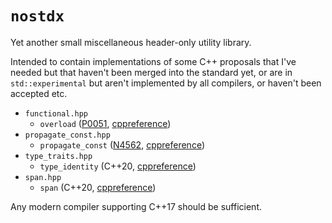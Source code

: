 # `nostdx`

Yet another small miscellaneous header-only utility library.

Intended to contain implementations of some C++ proposals that I've needed but
that haven't been merged into the standard yet, or are in `std::experimental`
but aren't implemented by all compilers, or haven't been accepted etc.

- `functional.hpp`
  - `overload` ([P0051](http://wg21.link/p0051), [cppreference](https://en.cppreference.com/w/cpp/utility/variant/visit))
- `propagate_const.hpp`
  - `propagate_const` ([N4562](http://wg21.link/n4562), [cppreference](https://en.cppreference.com/w/cpp/experimental/propagate_const))
- `type_traits.hpp`
  - `type_identity` (C++20, [cppreference](https://en.cppreference.com/w/cpp/types/type_identity))
- `span.hpp`
  - `span` (C++20, [cppreference](https://en.cppreference.com/w/cpp/container/span))

Any modern compiler supporting C++17 should be sufficient.
